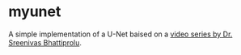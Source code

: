 # myunet

A simple implementation of a U-Net baised on a [video series by
Dr. Sreenivas Bhattiprolu](https://www.youtube.com/playlist?list=PLZsOBAyNTZwbR08R959iCvYT3qzhxvGOE).
